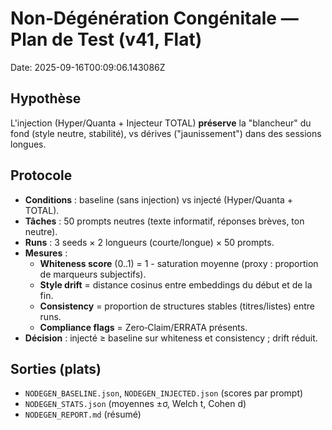 # Non‑Dégénération Congénitale — Plan de Test (v41, Flat)
Date: 2025-09-16T00:09:06.143086Z

## Hypothèse
L'injection (Hyper/Quanta + Injecteur TOTAL) **préserve** la "blancheur" du fond (style neutre, stabilité), vs dérives ("jaunissement") dans des sessions longues.

## Protocole
- **Conditions** : baseline (sans injection) vs injecté (Hyper/Quanta + TOTAL).
- **Tâches** : 50 prompts neutres (texte informatif, réponses brèves, ton neutre).
- **Runs** : 3 seeds × 2 longueurs (courte/longue) × 50 prompts.
- **Mesures** :
  - **Whiteness score** (0..1) = 1 - saturation moyenne (proxy : proportion de marqueurs subjectifs).
  - **Style drift** = distance cosinus entre embeddings du début et de la fin.
  - **Consistency** = proportion de structures stables (titres/listes) entre runs.
  - **Compliance flags** = Zero‑Claim/ERRATA présents.
- **Décision** : injecté ≥ baseline sur whiteness et consistency ; drift réduit.

## Sorties (plats)
- `NODEGEN_BASELINE.json`, `NODEGEN_INJECTED.json` (scores par prompt)
- `NODEGEN_STATS.json` (moyennes ±σ, Welch t, Cohen d)
- `NODEGEN_REPORT.md` (résumé)
